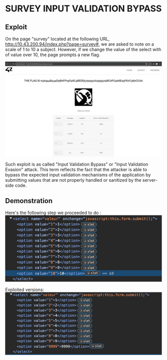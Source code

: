 # SURVEY INPUT VALIDATION BYPASS

## Exploit

On the page "survey" located at the following URL, http://10.43.200.94/index.php?page=survey#, we are asked to note on a scale of 1 to 10 a subject. However, if we change the value of the select with of value over 10, the page prompts a new flag.

![alt text](ScreenshotFlag.png "Flag")

Such exploit is as called "Input Validation Bypass" or "Input Validation Evasion" attack. This term reflects the fact that the attacker is able to bypass the expected input validation mechanisms of the application by submitting values that are not properly handled or sanitized by the server-side code.

## Demonstration 

Here's the following step we proceeded to do :
![alt text](ScreenshotSelectPre.png "Select Pre")


Exploited versions:
![alt text](ScreenshotSelectPost.png "Select Post")